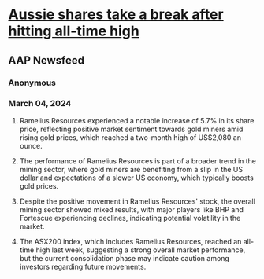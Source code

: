 # [Aussie shares take a break after hitting all-time high](https://advance.lexis.com/api/document?collection=news&id=urn:contentItem:6BG7-0VC1-JC0X-K1RG-00000-00&context=1519360)
## AAP Newsfeed
### Anonymous
### March 04, 2024

1. Ramelius Resources experienced a notable increase of 5.7% in its share price, reflecting positive market sentiment towards gold miners amid rising gold prices, which reached a two-month high of US$2,080 an ounce.

2. The performance of Ramelius Resources is part of a broader trend in the mining sector, where gold miners are benefiting from a slip in the US dollar and expectations of a slower US economy, which typically boosts gold prices.

3. Despite the positive movement in Ramelius Resources' stock, the overall mining sector showed mixed results, with major players like BHP and Fortescue experiencing declines, indicating potential volatility in the market.

4. The ASX200 index, which includes Ramelius Resources, reached an all-time high last week, suggesting a strong overall market performance, but the current consolidation phase may indicate caution among investors regarding future movements.